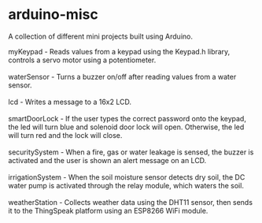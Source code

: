 # arduino-misc
A collection of different mini projects built using Arduino. 

myKeypad - Reads values from a keypad using the Keypad.h library, controls a servo motor using a potentiometer. <br> <br>
waterSensor - Turns a buzzer on/off after reading values from a water sensor. <br> <br>
lcd - Writes a message to a 16x2 LCD. <br> <br>
smartDoorLock - If the user types the correct password onto the keypad, the led will turn blue and solenoid door lock  will open. Otherwise, the led will turn red and the lock will close. <br> <br>
securitySystem - When a fire, gas or water leakage is sensed, the buzzer is activated and the user is shown an alert message on an LCD. <br> <br>
irrigationSystem - When the soil moisture sensor detects dry soil, the DC water pump is activated through the relay module, which waters the soil. <br> <br>
weatherStation - Collects weather data using the DHT11 sensor, then sends it to the ThingSpeak platform using an ESP8266 WiFi module. <br> <br>
